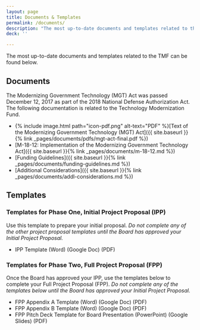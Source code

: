 ```yaml
---
layout: page
title: Documents & Templates
permalink: /documents/
description: "The most up-to-date documents and templates related to the TMF."
deck: ''

---
```


The most up-to-date documents and templates related to the TMF can be found below.

## Documents

The Modernizing Government Technology (MGT) Act was passed December 12, 2017 as part of the 2018 National Defense Authorization Act. The following documentation is related to the Technology Modernization Fund.

- {% include image.html path="icon-pdf.png" alt-text="PDF" %}[Text of the Modernizing Government Technology (MGT) Act]({{ site.baseurl }}{% link _pages/documents/pdfs/mgt-act-final.pdf %})
- [M-18-12: Implementation of the Modernizing Government Technology Act]({{ site.baseurl }}{% link _pages/documents/m-18-12.md %})
- [Funding Guidelines]({{ site.baseurl }}{% link _pages/documents/funding-guidelines.md %})
- [Additional Considerations]({{ site.baseurl }}{% link _pages/documents/addl-considerations.md %})

## Templates

### Templates for Phase One, Initial Project Proposal (IPP)

Use this template to prepare your initial proposal. _Do not complete any of the other project proposal templates until the Board has approved your Initial Project Proposal._

- IPP Template (Word) (Google Doc) (PDF) 

### Templates for Phase Two, Full Project Proposal (FPP)

Once the Board has approved your IPP, use the templates below to complete your Full Project Proposal (FPP). _Do not complete any of the templates below until the Board has approved your Initial Project Proposal._

- FPP Appendix A Template (Word) (Google Doc) (PDF) 
- FPP Appendix B Template (Word) (Google Doc) (PDF) 
- FPP Pitch Deck Template for Board Presentation (PowerPoint) (Google Slides) (PDF)



